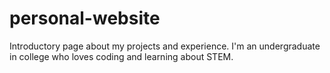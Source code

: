 # personal-website
Introductory page about my projects and experience.
I'm an undergraduate in college who loves coding and learning about STEM.
